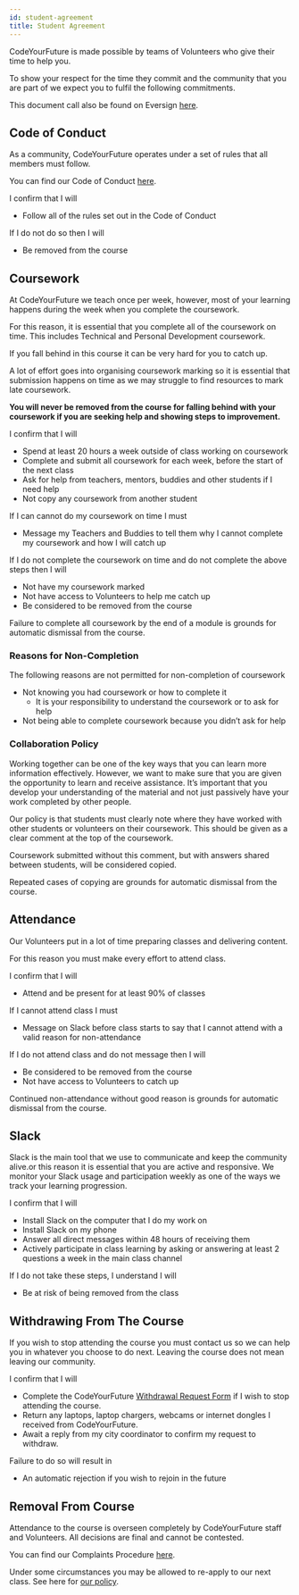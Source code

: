 ```yaml
---
id: student-agreement
title: Student Agreement
---
```


CodeYourFuture is made possible by teams of Volunteers who give their time to help you.

To show your respect for the time they commit and the community that you are part of we expect you to fulfil the following commitments.

This document call also be found on Eversign [here](https://codeyourfuture.eversign.com/embedded/a4062d0361324f7f97cba1105f164b24).

## Code of Conduct

As a community, CodeYourFuture operates under a set of rules that all members must follow.

You can find our Code of Conduct [here](https://codeyourfuture.io/about/code-of-conduct/).

I confirm that I will

- Follow all of the rules set out in the Code of Conduct

If I do not do so then I will

- Be removed from the course

## Coursework

At CodeYourFuture we teach once per week, however, most of your learning happens during the week when you complete the coursework.

For this reason, it is essential that you complete all of the coursework on time. This includes Technical and Personal Development coursework.

If you fall behind in this course it can be very hard for you to catch up.

A lot of effort goes into organising coursework marking so it is essential that submission happens on time as we may struggle to find resources to mark late coursework.

**You will never be removed from the course for falling behind with your coursework if you are seeking help and showing steps to improvement.**

I confirm that I will

- Spend at least 20 hours a week outside of class working on coursework
- Complete and submit all coursework for each week, before the start of the next class
- Ask for help from teachers, mentors, buddies and other students if I need help
- Not copy any coursework from another student

If I can cannot do my coursework on time I must

- Message my Teachers and Buddies to tell them why I cannot complete my coursework and how I will catch up

If I do not complete the coursework on time and do not complete the above steps then I will

- Not have my coursework marked
- Not have access to Volunteers to help me catch up
- Be considered to be removed from the course

Failure to complete all coursework by the end of a module is grounds for automatic dismissal from the course.

### Reasons for Non-Completion

The following reasons are not permitted for non-completion of coursework

- Not knowing you had coursework or how to complete it
  - It is your responsibility to understand the coursework or to ask for help
- Not being able to complete coursework because you didn’t ask for help

### Collaboration Policy

Working together can be one of the key ways that you can learn more information effectively. However, we want to make sure that you are given the opportunity to learn and receive assistance. It’s important that you develop your understanding of the material and not just passively have your work completed by other people.

Our policy is that students must clearly note where they have worked with other students or volunteers on their coursework. This should be given as a clear comment at the top of the coursework.

Coursework submitted without this comment, but with answers shared between students, will be considered copied.

Repeated cases of copying are grounds for automatic dismissal from the course.

## Attendance

Our Volunteers put in a lot of time preparing classes and delivering content.

For this reason you must make every effort to attend class.

I confirm that I will

- Attend and be present for at least 90% of classes

If I cannot attend class I must

- Message on Slack before class starts to say that I cannot attend with a valid reason for non-attendance

If I do not attend class and do not message then I will

- Be considered to be removed from the course
- Not have access to Volunteers to catch up

Continued non-attendance without good reason is grounds for automatic dismissal from the course.

## Slack

Slack is the main tool that we use to communicate and keep the community alive.or this reason it is essential that you are active and responsive. We monitor your Slack usage and participation weekly as one of the ways we track your learning progression.

I confirm that I will

- Install Slack on the computer that I do my work on
- Install Slack on my phone
- Answer all direct messages within 48 hours of receiving them
- Actively participate in class learning by asking or answering at least 2 questions a week in the main class channel

If I do not take these steps, I understand I will

- Be at risk of being removed from the class

## Withdrawing From The Course

If you wish to stop attending the course you must contact us so we can help you in whatever you choose to do next. Leaving the course does not mean leaving our community.

I confirm that I will

- Complete the CodeYourFuture [Withdrawal Request Form](https://forms.gle/b3119NXGHLRcS26s5) if I wish to stop attending the course.
- Return any laptops, laptop chargers, webcams or internet dongles I received from CodeYourFuture.
- Await a reply from my city coordinator to confirm my request to withdraw.

Failure to do so will result in

- An automatic rejection if you wish to rejoin in the future

## Removal From Course

Attendance to the course is overseen completely by CodeYourFuture staff and Volunteers. All decisions are final and cannot be contested.

You can find our Complaints Procedure [here](https://codeyourfuture.io/about/comments-compliments-complaints/).

Under some circumstances you may be allowed to re-apply to our next class. See here for [our policy](https://docs.codeyourfuture.io/volunteers/re-entry).
